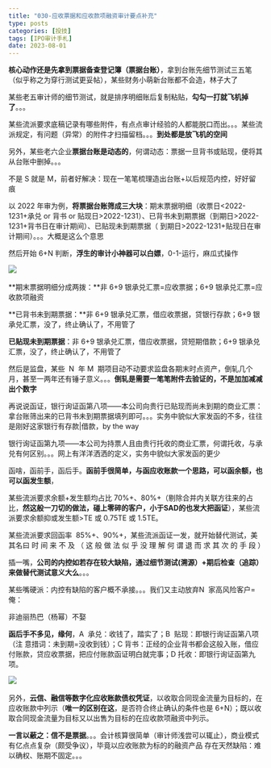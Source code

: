 ```yaml
---
title: "030-应收票据和应收款项融资审计要点补充"
type: posts
categories: [投技]
tags: [IPO审计手札]
date: 2023-08-01
---
```

**核心动作还是先拿到票据备查登记簿（票据台账）**，拿到台账先细节测试三五笔（似乎称之为穿行测试更妥帖），某些财务小萌新台账都不会造，林子大了

某些老五审计师的细节测试，就是排序明细账后复制粘贴，**勾勾一打就飞机掉了**。。。

某些流派要求底稿记录有哪些附件，有点点审计经验的人都能脱口而出。。。某些流派规定，有问题（异常）的附件才扫描留档。。。**到处都是放飞机的空间**

另外，某些老六企业**票据台账是动态的**，何谓动态：票据一旦背书或贴现，便将其从台账中删掉。。。

不是 S 就是 M，前者好解决：现在一笔笔梳理造出台账+以后规范内控，好好留痕

以 2022 年审为例，**将票据台账筛成三大块**：期末票据明细（收票日<2022-1231+承兑 or 背书 or 贴现日>2022-1231）、已背书未到期票据（到期日>2022-1231+背书日在审计期间）、已贴现未到期票据（ 到期日>2022-1231+贴现日在审计期间）。。。大概是这么个意思

然后开始 6+N 判断，**浮生的审计小神器可以白嫖**，0-1-运行，麻瓜式操作

![](https://cdn.staticaly.com/gh/richffan/img@main/obsidian/IPO/030-应收票据和应收款项融资审计要点补充_1.webp) 

**期末票据明细分成两拨：**非 6+9 银承兑汇票=应收票据；6+9 银承兑汇票=应收款项融资

**已背书未到期票据：**非 6+9 银承兑汇票，借应收票据，贷银行存款；6+9 银承兑汇票，没了，终止确认了，不用管了

**已贴现未到期票据**：非 6+9 银承兑汇票，借应收票据，贷短期借款；6+9 银承兑汇票，没了，终止确认了，不用管了

然后是监盘，某些  N  年 M  期项目动不动要求监盘各期末时点资产，倒轧几个月，甚至一两年还有锤子意义。。。**倒轧是需要一笔笔附件去验证的，不是加加减减出个数字**

再说说函证，银行询证函第八项——本公司向贵行已贴现而尚未到期的商业汇票：拿台账筛出来的已背书未到期票据填列即可。。。实务中貌似大家发函的不多，往往是刚好这家银行有存款|借款，by the way

银行询证函第九项——本公司为持票人且由贵行托收的商业汇票，何谓托收，与承兑有何区别。。。网上有洋洋洒洒的定义，实务中貌似大家发函的更少

函啥，函前手，函后手。**函前手很简单，与函应收账款一个思路，可以函余额，也可以函发生额**，

某些流派要求余额+发生额均占比 70%+、80%+（剔除合并内关联方往来的占比，**然这般一刀切的做法，碰上零碎的客户，小于SAD的也发大把函证**），某些流派要求余额抑或发生额>TE 或 0.75TE 或 1.5TE。

某些流派要求回函率  85%+、90%+，某些流派函证一发，就开始替代测试，美其名曰 时 间 来 不 及 （ 这 般 做 法 似 乎 没 理 解 何 谓 退 而 求 其 次 的 手 段 ）

插一嘴，**公司的内控如若存在较大缺陷，通过细节测试(溯源）+期后检查（追踪）来做替代测试意义大么**。。。

某些嘴硬派：内控有缺陷的客户概不承接。。。我们又主动放弃N  家高风险客户=俺：

非迪丽热巴（杨幂）不娶

**函后手不多见，缘何**，A  承兑：收钱了，踏实了；B  贴现：即银行询证函第八项（注 意措词：未到期=没收到钱）；C 背书：正经的企业背书都会这般入账，借应付账款，贷应收票据，把应付账款函证明白就完事；D 托收：即银行询证函第九项。

![](https://cdn.staticaly.com/gh/richffan/img@main/obsidian/IPO/030-应收票据和应收款项融资审计要点补充_2.webp) 

另外，**云信、融信等数字化应收账款债权凭证**，以收取合同现金流量为目标的，在应收账款中列示（**唯一的区别在这**，是否符合终止确认的条件也是 6+N）；既以收取合同现金流量为目标又以出售为目标的在应收款项融资中列示。

**一言以蔽之：信不是票据**。。。会计核算很简单（审计师浅尝可以辄止），商业模式有亿点点复杂（颇受争议），毕竟以应收账款为标的的融资产品 存在天然缺陷：难以确权、账期不固定。。。